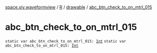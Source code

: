 [space.siy.waveformview](../../index.md) / [R](../index.md) / [drawable](index.md) / [abc_btn_check_to_on_mtrl_015](./abc_btn_check_to_on_mtrl_015.md)

# abc_btn_check_to_on_mtrl_015

`static var abc_btn_check_to_on_mtrl_015: `[`Int`](https://kotlinlang.org/api/latest/jvm/stdlib/kotlin/-int/index.html)
`static var abc_btn_check_to_on_mtrl_015: `[`Int`](https://kotlinlang.org/api/latest/jvm/stdlib/kotlin/-int/index.html)